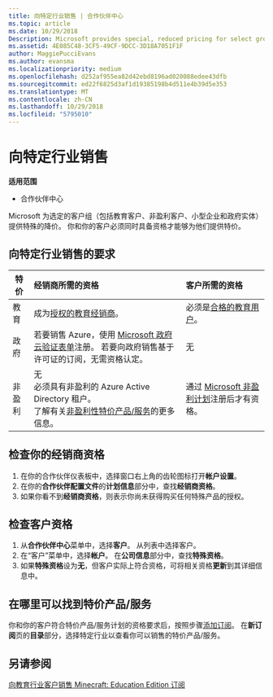 ```yaml
---
title: 向特定行业销售 | 合作伙伴中心
ms.topic: article
ms.date: 10/29/2018
Description: Microsoft provides special, reduced pricing for select groups of customers, including education customers, non-profit customers, and government users.
ms.assetid: 4E085C48-3CF5-49CF-9DCC-3D18A7051F1F
author: MaggiePucciEvans
ms.author: evansma
ms.localizationpriority: medium
ms.openlocfilehash: d252af955ea82d42ebd8196ad020088edee43dfb
ms.sourcegitcommit: ed22f6825d3af1d19385198b4d511e4b39d5e353
ms.translationtype: MT
ms.contentlocale: zh-CN
ms.lasthandoff: 10/29/2018
ms.locfileid: "5795010"
---
```

# <a name="sell-to-specialized-industries"></a>向特定行业销售

**适用范围**

-  合作伙伴中心

Microsoft 为选定的客户组（包括教育客户、非盈利客户、小型企业和政府实体）提供特殊的降价。 你和你的客户必须同时具备资格才能够为他们提供特价。 

## <a name="requirements-to-sell-to-specialized-industries"></a>向特定行业销售的要求

|**特价**   |**经销商所需的资格**   |**客户所需的资格**   |
|----------------------------|:---------------------------------|:------------------------------------------|
|教育   |成为[授权的教育经销商](https://www.mepn.com)。   | 必须是[合格的教育用户](http://www.microsoftvolumelicensing.com/DocumentSearch.aspx?Mode=3&DocumentTypeId=7)。   |
|政府   |若要销售 Azure，使用 [Microsoft 政府云验证表单](http://azuregov.microsoft.com/csp)注册。 若要向政府销售基于许可证的订阅，无需资格认定。|   无|
|非盈利  |无<br>必须具有非盈利的 Azure Active Directory 租户。<br>了解有关[非盈利性特价产品/服务](https://assetsprod.microsoft.com/mpn/en-us/nonprofit-skus-in-csp-faq.pdf)的更多信息。   |通过 [Microsoft 非盈利计划](https://nonprofit.microsoft.com/#/register)注册后才有资格。   |


## <a name="check-your-reseller-qualifications"></a>检查你的经销商资格

1.  在你的合作伙伴仪表板中，选择窗口右上角的齿轮图标打开**帐户设置**。
2.  在你的**合作伙伴配置文件**的**计划信息**部分中，查找**经销商资格**。
3.  如果你看不到**经销商资格**，则表示你尚未获得购买任何特殊产品的授权。

## <a name="check-the-customer-qualifications"></a>检查客户资格

1.  从**合作伙伴中心**菜单中，选择**客户**。 从列表中选择客户。
2.  在“客户”菜单中，选择**帐户**。 在**公司信息**部分中，查找**特殊资格**。
3.  如果**特殊资格**设为**无**，但客户实际上符合资格，可将相关资格**更新**到其详细信息中。

## <a name="where-to-find-special-offers"></a>在哪里可以找到特价产品/服务

你和你的客户符合特价产品/服务计划的资格要求后，按照步骤[添加订阅](create-a-new-subscription.md)。 在**新订阅**页的**目录**部分，选择特定行业以查看你可以销售的特价产品/服务。

## <a name="see-also"></a>另请参阅

[向教育行业客户销售 Minecraft: Education Edition 订阅](minecraft-subscriptions.md)


 

 

 



